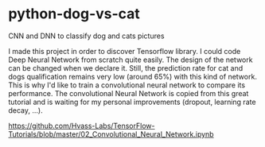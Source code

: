 # python-dog-vs-cat
CNN and DNN to classify dog and cats pictures

I made this project in order to discover Tensorflow library. I could code Deep Neural Network from scratch quite easily. The design of the network can be changed when we declare it. Still, the prediction rate for cat and dogs qualification remains very low (around 65%) with this kind of network. This is why I'd like to train a convolutional neural network to compare its performance.
The convolutional Neural Network is copied from this great tutorial and is waiting for my personal improvements (dropout, learning rate decay, ...).
 
 https://github.com/Hvass-Labs/TensorFlow-Tutorials/blob/master/02_Convolutional_Neural_Network.ipynb
